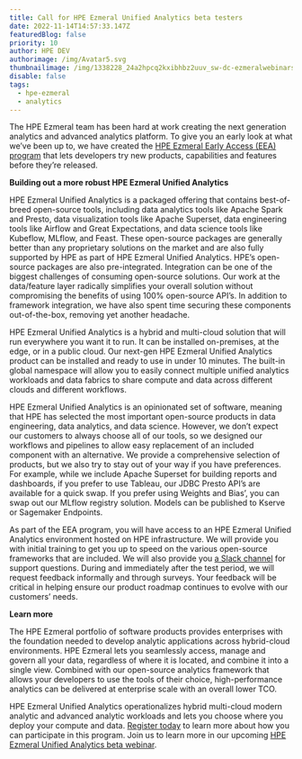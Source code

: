 ```yaml
---
title: Call for HPE Ezmeral Unified Analytics beta testers
date: 2022-11-14T14:57:33.147Z
featuredBlog: false
priority: 10
author: HPE DEV
authorimage: /img/Avatar5.svg
thumbnailimage: /img/1338228_24a2hpcq2kxibhbz2uuv_sw-dc-ezmeralwebinars-220921-ezmeralunifanlytcs-v3c.jpg
disable: false
tags:
  - hpe-ezmeral
  - analytics
---
```

The HPE Ezmeral team has been hard at work creating the next generation analytics and advanced analytics platform. To give you an early look at what we’ve been up to, we have created the [HPE Ezmeral Early Access (EEA) program](https://connect.hpe.com/HPEEzmeralEarlyAccess) that lets developers try new products, capabilities and features before they’re released. 

**Building out a more robust HPE Ezmeral Unified Analytics**

HPE Ezmeral Unified Analytics is a packaged offering that contains best-of-breed open-source tools, including data analytics tools like Apache Spark and Presto, data visualization tools like Apache Superset, data engineering tools like Airflow and Great Expectations, and data science tools like Kubeflow, MLflow, and Feast. These open-source packages are generally better than any proprietary solutions on the market and are also fully supported by HPE as part of HPE Ezmeral Unified Analytics. HPE’s open-source packages are also pre-integrated. Integration can be one of the biggest challenges of consuming open-source solutions. Our work at the data/feature layer radically simplifies your overall solution without compromising the benefits of using 100% open-source API’s. In addition to framework integration, we have also spent time securing these components out-of-the-box, removing yet another headache.

HPE Ezmeral Unified Analytics is a hybrid and multi-cloud solution that will run everywhere you want it to run. It can be installed on-premises, at the edge, or in a public cloud. Our next-gen HPE Ezmeral Unified Analytics product can be installed and ready to use in under 10 minutes. The built-in global namespace will allow you to easily connect multiple unified analytics workloads and data fabrics to share compute and data across different clouds and different workflows.

HPE Ezmeral Unified Analytics is an opinionated set of software, meaning that HPE has selected the most important open-source products in data engineering, data analytics, and data science. However, we don’t expect our customers to always choose all of our tools, so we designed our workflows and pipelines to allow easy replacement of an included component with an alternative. We provide a comprehensive selection of products, but we also try to stay out of your way if you have preferences. For example, while we include Apache Superset for building reports and dashboards, if you prefer to use Tableau, our JDBC Presto API’s are available for a quick swap. If you prefer using Weights and Bias’, you can swap out our MLflow registry solution. Models can be published to Kserve or Sagemaker Endpoints.

As part of the EEA program, you will have access to an HPE Ezmeral Unified Analytics environment hosted on HPE infrastructure. We will provide you with initial training to get you up to speed on the various open-source frameworks that are included. We will also provide you [a Slack channel](https://hpedev.slack.com/archives/C043WNNHFKL) for support questions. During and immediately after the test period, we will request feedback informally and through surveys. Your feedback will be critical in helping ensure our product roadmap continues to evolve with our customers’ needs.

**Learn more**

The HPE Ezmeral portfolio of software products provides enterprises with the foundation needed to develop analytic applications across hybrid-cloud environments. HPE Ezmeral lets you seamlessly access, manage and govern all your data, regardless of where it is located, and combine it into a single view. Combined with our open-source analytics framework that allows your developers to use the tools of their choice, high-performance analytics can be delivered at enterprise scale with an overall lower TCO.

HPE Ezmeral Unified Analytics operationalizes hybrid multi-cloud modern analytic and advanced analytic workloads and lets you choose where you deploy your compute and data. [Register today](https://connect.hpe.com/HPEEzmeralEarlyAccessUnifiedAnalytics) to learn more about how you can participate in this program. Join us to learn more in our upcoming [HPE Ezmeral Unified Analytics beta webinar](https://hpe.zoom.us/webinar/register/4716641876236/WN_qEWHxuucTa-UilEnOqmByg).